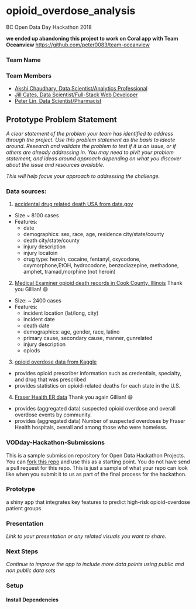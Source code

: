 # opioid_overdose_analysis
BC Open Data Day Hackathon 2018

**we ended up abandoning this project to work on Coral app with Team Oceanview**
https://github.com/peter0083/team-oceanview




### Team Name

<pending>

### Team Members

- [Akshi Chaudhary, Data Scientist/Analytics Professional](https://www.linkedin.com/in/akshi-chaudhary/)
- [Jill Cates, Data Scientist/Full-Stack Web Developer](https://www.linkedin.com/in/jill-cates-44bb9147/)
- [Peter Lin, Data Scientist/Pharmacist](https://www.linkedin.com/in/peterlinmds/)

## Prototype Problem Statement
*A clear statement of the problem your team has identified to address through the project. Use this problem statement as the basis to ideate around. Research and validate the problem to test if it is an issue, or if others are already addressing in. You may need to pivit your problem statement, and ideas around approach depending on what you discover about the issue and resources available.* 

*This will help focus your approach to addressing the challenge.*


### Data sources:
1. [accidental drug related death USA from data.gov](https://catalog.data.gov/dataset/accidental-drug-related-deaths-january-2012-sept-2015/resource/44580a89-a260-4844-8ead-35736f395389)
- Size ~ 8100 cases
- Features:
    - date
    - demographics: sex, race, age, residence city/state/county
    - death city/state/county
    - injury description
    - injury locatoin
    - drug type: heroin, cocaine, fentanyl, oxycodone, oxymorphone,EtOH, hydrocodone, benzodiazepine, methadone, amphet, tramad,morphine (not heroin)
2. [Medical Examiner opioid death records in Cook County, Illinois](http://opioidmappinginitiative-opioidepidemic.opendata.arcgis.com/datasets/6c7ae2a98a8e4aedaf427e03999c89ed_1) Thank you Gillian! :smile:
- Size: ~ 2400 cases
- Features: 
    - incident location (lat/long, city)
    - incident date
    - death date
    - demographics: age, gender, race, latino
    - primary cause, secondary cause, manner, gunrelated
    - injury description
    - opiods
3. [opioid overdose data from Kaggle](https://www.kaggle.com/apryor6/us-opiate-prescriptions/data)
- provides opioid prescriber information such as credentials, specialty, and drug that was prescribed
- provides statistics on opioid-related deaths for each state in the U.S.
4. [Fraser Health ER data](https://github.com/healthhackathon/Overdose-Emergency-Department-data-YTD-2016) Thank you again Gillian! :smile:
- provides (aggregated data) suspected opioid overdose and overall overdose events by community.
- provides (aggregated data) Number of suspected overdoses by Fraser Health hospitals, overall and among those who were homeless.


### VODday-Hackathon-Submissions

This is a sample submission repository for Open Data Hackathon Projects. You can [fork this repo](https://help.github.com/articles/fork-a-repo/) and use this as a starting point. You do not have send a pull request for this repo. This is just a sample of what your repo can look like when you submit it to us as part of the final process for the hackathon.



### Prototype

a shiny app that integrates key features to predict high-risk opioid-overdose patient groups


### Presentation
*Link to your presentation or any related visuals you want to share.*


### Next Steps
*Continue to improve the app to include more data points using public and non public data sets*



### Setup
#### Install Dependencies

